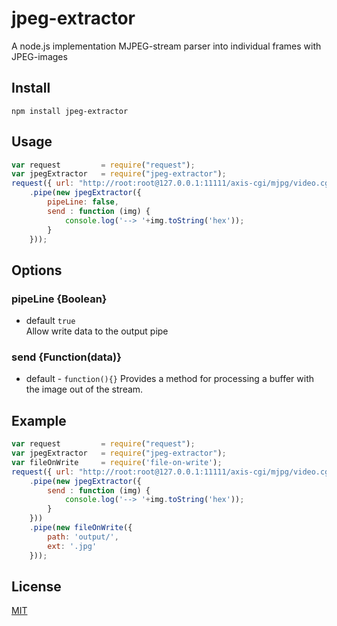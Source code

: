 
jpeg-extractor
==================
  
A node.js implementation MJPEG-stream parser into individual frames with JPEG-images

  
Install
-------------

```
npm install jpeg-extractor
```
  
Usage
-------------

```javascript
var request         = require("request");
var jpegExtractor   = require("jpeg-extractor");
request({ url: "http://root:root@127.0.0.1:11111/axis-cgi/mjpg/video.cgi?resolution=800x450&fps=25" })
    .pipe(new jpegExtractor({
        pipeLine: false,     
        send : function (img) {
            console.log('--> '+img.toString('hex'));
        }
    }));
```
  
  
Options
------------

### pipeLine {Boolean}
- default `true`  
Allow write data to the output pipe

### send {Function(data)}
- default - `function(){}` 
Provides a method for processing a buffer with the image out of the stream.
  
  
  
Example
--------------

```javascript
var request         = require("request");
var jpegExtractor   = require("jpeg-extractor");
var fileOnWrite     = require('file-on-write');
request({ url: "http://root:root@127.0.0.1:11111/axis-cgi/mjpg/video.cgi?resolution=800x450&fps=25" })
    .pipe(new jpegExtractor({
        send : function (img) {
            console.log('--> '+img.toString('hex'));
        }
    }))
    .pipe(new fileOnWrite({
        path: 'output/',
        ext: '.jpg'
    }));
```

License
-------------
 
 [MIT](LICENSE)
 
